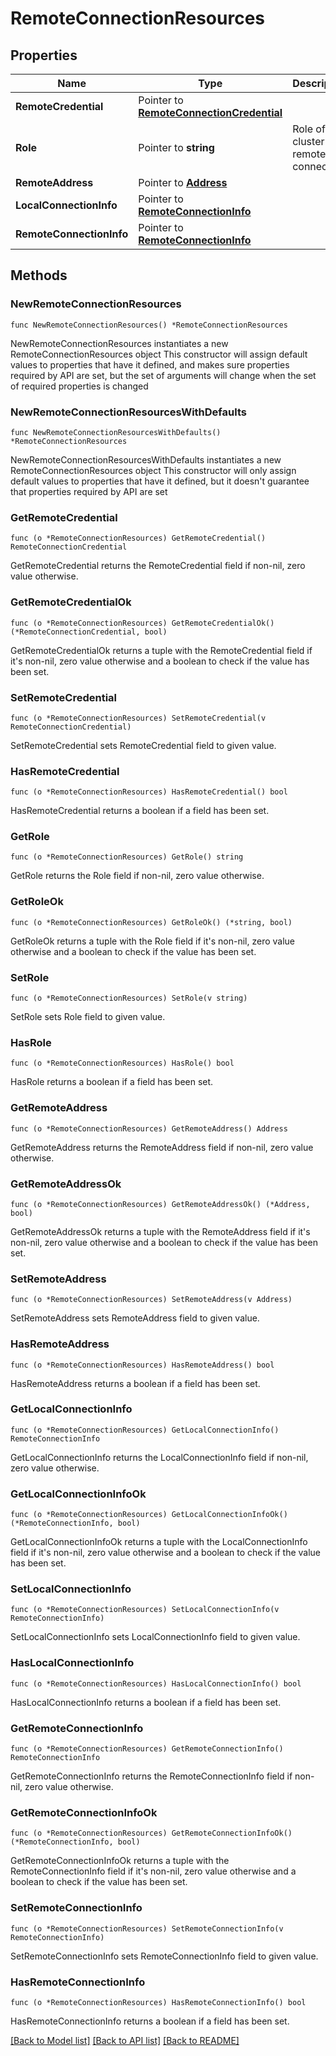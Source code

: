 # RemoteConnectionResources

## Properties

Name | Type | Description | Notes
------------ | ------------- | ------------- | -------------
**RemoteCredential** | Pointer to [**RemoteConnectionCredential**](RemoteConnectionCredential.md) |  | [optional] 
**Role** | Pointer to **string** | Role of the cluster in remote connection | [optional] [default to "INITIATOR"]
**RemoteAddress** | Pointer to [**Address**](Address.md) |  | [optional] 
**LocalConnectionInfo** | Pointer to [**RemoteConnectionInfo**](RemoteConnectionInfo.md) |  | [optional] 
**RemoteConnectionInfo** | Pointer to [**RemoteConnectionInfo**](RemoteConnectionInfo.md) |  | [optional] 

## Methods

### NewRemoteConnectionResources

`func NewRemoteConnectionResources() *RemoteConnectionResources`

NewRemoteConnectionResources instantiates a new RemoteConnectionResources object
This constructor will assign default values to properties that have it defined,
and makes sure properties required by API are set, but the set of arguments
will change when the set of required properties is changed

### NewRemoteConnectionResourcesWithDefaults

`func NewRemoteConnectionResourcesWithDefaults() *RemoteConnectionResources`

NewRemoteConnectionResourcesWithDefaults instantiates a new RemoteConnectionResources object
This constructor will only assign default values to properties that have it defined,
but it doesn't guarantee that properties required by API are set

### GetRemoteCredential

`func (o *RemoteConnectionResources) GetRemoteCredential() RemoteConnectionCredential`

GetRemoteCredential returns the RemoteCredential field if non-nil, zero value otherwise.

### GetRemoteCredentialOk

`func (o *RemoteConnectionResources) GetRemoteCredentialOk() (*RemoteConnectionCredential, bool)`

GetRemoteCredentialOk returns a tuple with the RemoteCredential field if it's non-nil, zero value otherwise
and a boolean to check if the value has been set.

### SetRemoteCredential

`func (o *RemoteConnectionResources) SetRemoteCredential(v RemoteConnectionCredential)`

SetRemoteCredential sets RemoteCredential field to given value.

### HasRemoteCredential

`func (o *RemoteConnectionResources) HasRemoteCredential() bool`

HasRemoteCredential returns a boolean if a field has been set.

### GetRole

`func (o *RemoteConnectionResources) GetRole() string`

GetRole returns the Role field if non-nil, zero value otherwise.

### GetRoleOk

`func (o *RemoteConnectionResources) GetRoleOk() (*string, bool)`

GetRoleOk returns a tuple with the Role field if it's non-nil, zero value otherwise
and a boolean to check if the value has been set.

### SetRole

`func (o *RemoteConnectionResources) SetRole(v string)`

SetRole sets Role field to given value.

### HasRole

`func (o *RemoteConnectionResources) HasRole() bool`

HasRole returns a boolean if a field has been set.

### GetRemoteAddress

`func (o *RemoteConnectionResources) GetRemoteAddress() Address`

GetRemoteAddress returns the RemoteAddress field if non-nil, zero value otherwise.

### GetRemoteAddressOk

`func (o *RemoteConnectionResources) GetRemoteAddressOk() (*Address, bool)`

GetRemoteAddressOk returns a tuple with the RemoteAddress field if it's non-nil, zero value otherwise
and a boolean to check if the value has been set.

### SetRemoteAddress

`func (o *RemoteConnectionResources) SetRemoteAddress(v Address)`

SetRemoteAddress sets RemoteAddress field to given value.

### HasRemoteAddress

`func (o *RemoteConnectionResources) HasRemoteAddress() bool`

HasRemoteAddress returns a boolean if a field has been set.

### GetLocalConnectionInfo

`func (o *RemoteConnectionResources) GetLocalConnectionInfo() RemoteConnectionInfo`

GetLocalConnectionInfo returns the LocalConnectionInfo field if non-nil, zero value otherwise.

### GetLocalConnectionInfoOk

`func (o *RemoteConnectionResources) GetLocalConnectionInfoOk() (*RemoteConnectionInfo, bool)`

GetLocalConnectionInfoOk returns a tuple with the LocalConnectionInfo field if it's non-nil, zero value otherwise
and a boolean to check if the value has been set.

### SetLocalConnectionInfo

`func (o *RemoteConnectionResources) SetLocalConnectionInfo(v RemoteConnectionInfo)`

SetLocalConnectionInfo sets LocalConnectionInfo field to given value.

### HasLocalConnectionInfo

`func (o *RemoteConnectionResources) HasLocalConnectionInfo() bool`

HasLocalConnectionInfo returns a boolean if a field has been set.

### GetRemoteConnectionInfo

`func (o *RemoteConnectionResources) GetRemoteConnectionInfo() RemoteConnectionInfo`

GetRemoteConnectionInfo returns the RemoteConnectionInfo field if non-nil, zero value otherwise.

### GetRemoteConnectionInfoOk

`func (o *RemoteConnectionResources) GetRemoteConnectionInfoOk() (*RemoteConnectionInfo, bool)`

GetRemoteConnectionInfoOk returns a tuple with the RemoteConnectionInfo field if it's non-nil, zero value otherwise
and a boolean to check if the value has been set.

### SetRemoteConnectionInfo

`func (o *RemoteConnectionResources) SetRemoteConnectionInfo(v RemoteConnectionInfo)`

SetRemoteConnectionInfo sets RemoteConnectionInfo field to given value.

### HasRemoteConnectionInfo

`func (o *RemoteConnectionResources) HasRemoteConnectionInfo() bool`

HasRemoteConnectionInfo returns a boolean if a field has been set.


[[Back to Model list]](../README.md#documentation-for-models) [[Back to API list]](../README.md#documentation-for-api-endpoints) [[Back to README]](../README.md)


